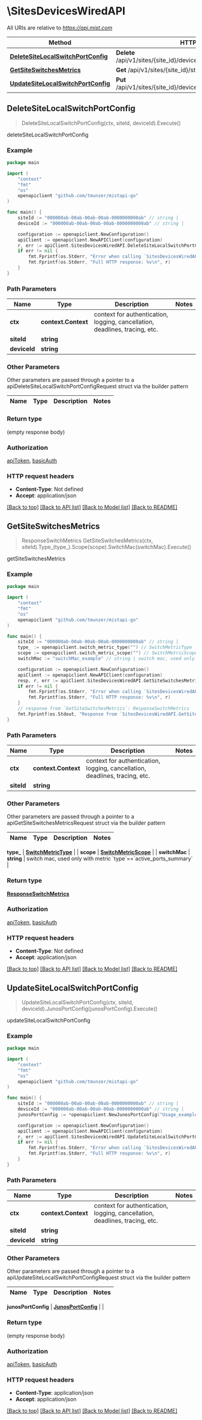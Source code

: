 # \SitesDevicesWiredAPI

All URIs are relative to *https://api.mist.com*

Method | HTTP request | Description
------------- | ------------- | -------------
[**DeleteSiteLocalSwitchPortConfig**](SitesDevicesWiredAPI.md#DeleteSiteLocalSwitchPortConfig) | **Delete** /api/v1/sites/{site_id}/devices/{device_id}/local_port_config | deleteSiteLocalSwitchPortConfig
[**GetSiteSwitchesMetrics**](SitesDevicesWiredAPI.md#GetSiteSwitchesMetrics) | **Get** /api/v1/sites/{site_id}/stats/switches/metrics | getSiteSwitchesMetrics
[**UpdateSiteLocalSwitchPortConfig**](SitesDevicesWiredAPI.md#UpdateSiteLocalSwitchPortConfig) | **Put** /api/v1/sites/{site_id}/devices/{device_id}/local_port_config | updateSiteLocalSwitchPortConfig



## DeleteSiteLocalSwitchPortConfig

> DeleteSiteLocalSwitchPortConfig(ctx, siteId, deviceId).Execute()

deleteSiteLocalSwitchPortConfig



### Example

```go
package main

import (
	"context"
	"fmt"
	"os"
	openapiclient "github.com/tmunzer/mistapi-go"
)

func main() {
	siteId := "000000ab-00ab-00ab-00ab-0000000000ab" // string | 
	deviceId := "000000ab-00ab-00ab-00ab-0000000000ab" // string | 

	configuration := openapiclient.NewConfiguration()
	apiClient := openapiclient.NewAPIClient(configuration)
	r, err := apiClient.SitesDevicesWiredAPI.DeleteSiteLocalSwitchPortConfig(context.Background(), siteId, deviceId).Execute()
	if err != nil {
		fmt.Fprintf(os.Stderr, "Error when calling `SitesDevicesWiredAPI.DeleteSiteLocalSwitchPortConfig``: %v\n", err)
		fmt.Fprintf(os.Stderr, "Full HTTP response: %v\n", r)
	}
}
```

### Path Parameters


Name | Type | Description  | Notes
------------- | ------------- | ------------- | -------------
**ctx** | **context.Context** | context for authentication, logging, cancellation, deadlines, tracing, etc.
**siteId** | **string** |  | 
**deviceId** | **string** |  | 

### Other Parameters

Other parameters are passed through a pointer to a apiDeleteSiteLocalSwitchPortConfigRequest struct via the builder pattern


Name | Type | Description  | Notes
------------- | ------------- | ------------- | -------------



### Return type

 (empty response body)

### Authorization

[apiToken](../README.md#apiToken), [basicAuth](../README.md#basicAuth)

### HTTP request headers

- **Content-Type**: Not defined
- **Accept**: application/json

[[Back to top]](#) [[Back to API list]](../README.md#documentation-for-api-endpoints)
[[Back to Model list]](../README.md#documentation-for-models)
[[Back to README]](../README.md)


## GetSiteSwitchesMetrics

> ResponseSwitchMetrics GetSiteSwitchesMetrics(ctx, siteId).Type_(type_).Scope(scope).SwitchMac(switchMac).Execute()

getSiteSwitchesMetrics



### Example

```go
package main

import (
	"context"
	"fmt"
	"os"
	openapiclient "github.com/tmunzer/mistapi-go"
)

func main() {
	siteId := "000000ab-00ab-00ab-00ab-0000000000ab" // string | 
	type_ := openapiclient.switch_metric_type("") // SwitchMetricType |  (optional)
	scope := openapiclient.switch_metric_scope("") // SwitchMetricScope |  (optional)
	switchMac := "switchMac_example" // string | switch mac, used only with metric `type`==`active_ports_summary` (optional)

	configuration := openapiclient.NewConfiguration()
	apiClient := openapiclient.NewAPIClient(configuration)
	resp, r, err := apiClient.SitesDevicesWiredAPI.GetSiteSwitchesMetrics(context.Background(), siteId).Type_(type_).Scope(scope).SwitchMac(switchMac).Execute()
	if err != nil {
		fmt.Fprintf(os.Stderr, "Error when calling `SitesDevicesWiredAPI.GetSiteSwitchesMetrics``: %v\n", err)
		fmt.Fprintf(os.Stderr, "Full HTTP response: %v\n", r)
	}
	// response from `GetSiteSwitchesMetrics`: ResponseSwitchMetrics
	fmt.Fprintf(os.Stdout, "Response from `SitesDevicesWiredAPI.GetSiteSwitchesMetrics`: %v\n", resp)
}
```

### Path Parameters


Name | Type | Description  | Notes
------------- | ------------- | ------------- | -------------
**ctx** | **context.Context** | context for authentication, logging, cancellation, deadlines, tracing, etc.
**siteId** | **string** |  | 

### Other Parameters

Other parameters are passed through a pointer to a apiGetSiteSwitchesMetricsRequest struct via the builder pattern


Name | Type | Description  | Notes
------------- | ------------- | ------------- | -------------

 **type_** | [**SwitchMetricType**](SwitchMetricType.md) |  | 
 **scope** | [**SwitchMetricScope**](SwitchMetricScope.md) |  | 
 **switchMac** | **string** | switch mac, used only with metric &#x60;type&#x60;&#x3D;&#x3D;&#x60;active_ports_summary&#x60; | 

### Return type

[**ResponseSwitchMetrics**](ResponseSwitchMetrics.md)

### Authorization

[apiToken](../README.md#apiToken), [basicAuth](../README.md#basicAuth)

### HTTP request headers

- **Content-Type**: Not defined
- **Accept**: application/json

[[Back to top]](#) [[Back to API list]](../README.md#documentation-for-api-endpoints)
[[Back to Model list]](../README.md#documentation-for-models)
[[Back to README]](../README.md)


## UpdateSiteLocalSwitchPortConfig

> UpdateSiteLocalSwitchPortConfig(ctx, siteId, deviceId).JunosPortConfig(junosPortConfig).Execute()

updateSiteLocalSwitchPortConfig



### Example

```go
package main

import (
	"context"
	"fmt"
	"os"
	openapiclient "github.com/tmunzer/mistapi-go"
)

func main() {
	siteId := "000000ab-00ab-00ab-00ab-0000000000ab" // string | 
	deviceId := "000000ab-00ab-00ab-00ab-0000000000ab" // string | 
	junosPortConfig := *openapiclient.NewJunosPortConfig("Usage_example") // JunosPortConfig |  (optional)

	configuration := openapiclient.NewConfiguration()
	apiClient := openapiclient.NewAPIClient(configuration)
	r, err := apiClient.SitesDevicesWiredAPI.UpdateSiteLocalSwitchPortConfig(context.Background(), siteId, deviceId).JunosPortConfig(junosPortConfig).Execute()
	if err != nil {
		fmt.Fprintf(os.Stderr, "Error when calling `SitesDevicesWiredAPI.UpdateSiteLocalSwitchPortConfig``: %v\n", err)
		fmt.Fprintf(os.Stderr, "Full HTTP response: %v\n", r)
	}
}
```

### Path Parameters


Name | Type | Description  | Notes
------------- | ------------- | ------------- | -------------
**ctx** | **context.Context** | context for authentication, logging, cancellation, deadlines, tracing, etc.
**siteId** | **string** |  | 
**deviceId** | **string** |  | 

### Other Parameters

Other parameters are passed through a pointer to a apiUpdateSiteLocalSwitchPortConfigRequest struct via the builder pattern


Name | Type | Description  | Notes
------------- | ------------- | ------------- | -------------


 **junosPortConfig** | [**JunosPortConfig**](JunosPortConfig.md) |  | 

### Return type

 (empty response body)

### Authorization

[apiToken](../README.md#apiToken), [basicAuth](../README.md#basicAuth)

### HTTP request headers

- **Content-Type**: application/json
- **Accept**: application/json

[[Back to top]](#) [[Back to API list]](../README.md#documentation-for-api-endpoints)
[[Back to Model list]](../README.md#documentation-for-models)
[[Back to README]](../README.md)

